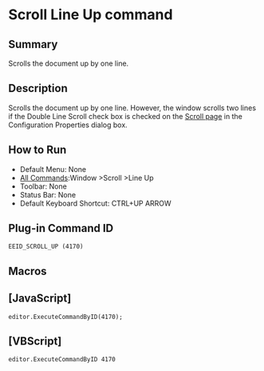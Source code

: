 # Scroll Line Up command

## Summary

Scrolls the document up by one line.

## Description

Scrolls the document up by one line. However, the window scrolls two lines if the
Double Line Scroll check box is checked on
the
[Scroll page](../../dlg/properties/scroll/index) in the Configuration Properties dialog box.

## How to Run

- Default Menu: None
- [All Commands](../tools/all_commands):Window \>Scroll \>Line Up
- Toolbar: None
- Status Bar: None
- Default Keyboard Shortcut: CTRL+UP ARROW

## Plug-in Command ID

```
EEID_SCROLL_UP (4170)```

## Macros

## \[JavaScript\]

```
editor.ExecuteCommandByID(4170);
```

## \[VBScript\]

```
editor.ExecuteCommandByID 4170
```
